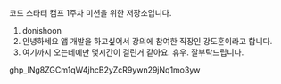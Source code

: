코드 스타터 캠프 1주차 미션을 위한 저장소입니다.
1. donishoon
2. 안녕하세요 앱 개발을 하고싶어서 강의에 참여한 직장인 강도훈이라고 합니다.
3. 여기까지 오는데에만 몇시간이 걸린거 같아요. 휴우. 잘부탁드립니다.

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
